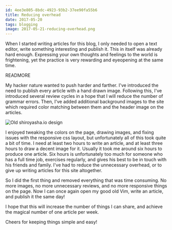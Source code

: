 ```yaml
---
id: 4ee3e805-8bdc-4923-93b2-37ee90fa55b6
title: Reducing overhead
date: 2017-05-20
tags: blogging
image: 2017-05-21-reducing-overhead.png
---
```


When I started writing articles for this blog, I only needed to open a text
editor, write something interesting and publish it. This in itself was already
hard enough. Expressing your own thoughts and feelings to the world is
frightening, yet the practice is very rewarding and eyeopening at the same time.

READMORE

My hacker nature wanted to push harder and farther. I've introduced the need to
publish every article with a hand drawn image. Following this, I've introduced
several review cycles in a hope that I will reduce the number of grammar errors.
Then, I've added additional background images to the site which required color
matching between them and the header image on the articles.

![Old shiroyasha.io design](images/old_design.jpg)

I enjoyed tweaking the colors on the page, drawing images, and fixing issues
with the responsive css layout, but unfortunately all of this took quite a bit
of time. I need at least two hours to write an article, and at least three hours
to draw a decent image for it. Usually it took me around six hours to produce
one article. Six hours is unfortunately too much for someone who has a full time
job, exercises regularly, and gives his best to be in touch with his friends and
family. I've had to reduce the unnecessary overhead, or to give up writing
articles for this site altogether.

So I did the first thing and removed everything that was time consuming. No more
images, no more unnecessary reviews, and no more responsive things on the page.
Now I can once again open my good old Vim, write an article, and publish it the
same day!

I hope that this will increase the number of things I can share, and achieve the
magical number of one article per week.

Cheers for keeping things simple and easy!
